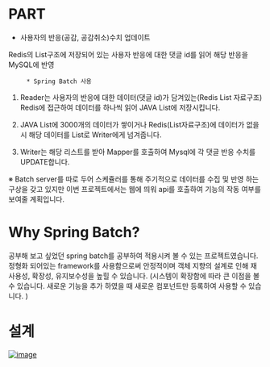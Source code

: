 # PART

- 사용자의 반응(공감, 공감취소)수치 업데이트

Redis의 List구조에 저장되어 있는 사용자 반응에 대한 댓글 id를 읽어 해당 반응을 MySQL에 반영

         * Spring Batch 사용

1. Reader는 사용자의 반응에 대한 데이터(댓글 id)가 담겨있는(Redis List 자료구조) Redis에 접근하여 데이터를 하나씩 읽어 JAVA List에 저장시킵니다.

2. JAVA List에 3000개의 데이터가 쌓이거나 Redis(List자료구조)에 데이터가 없을 시 해당 데이터를 List로 Writer에게 넘겨줍니다.

3.  Writer는 해당 리스트를 받아 Mapper를 호출하여 Mysql에 각 댓글 반응 수치를 UPDATE합니다.

※ Batch server를 따로 두어 스케쥴러를 통해 주기적으로 데이터를 수집 및 반영 하는  구상을 갖고 있지만 이번 프로젝트에서는 웹에 띄워 api를 호출하여 기능의 작동 여부를 보여줄 계획입니다.

# Why Spring Batch?

공부해 보고 싶었던 spring batch를 공부하여 적용시켜 볼 수 있는 프로젝트였습니다.
정형화 되어있는 framework를 사용함으로써 안정적이며 객체 지향의 설계로 인해 재사용성, 확장성, 유지보수성을 높힐 수 있습니다. (시스템이 확장함에 따라 큰 이점을 볼 수 있습니다. 새로운 기능을 추가 하였을 때 새로운 컴포넌트만 등록하여 사용할 수 있습니다. )

# 설계
[
![image](https://user-images.githubusercontent.com/33171233/40120372-fcd99bfa-5959-11e8-91bb-4d499dab64e8.png)
](url)
